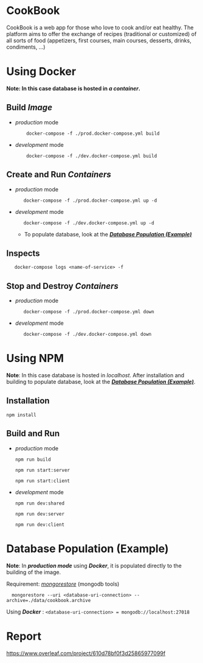 # CookBook

CookBook is a web app for those who love to cook and/or eat healthy.
The platform aims to offer the exchange of recipes (traditional or customized) of all sorts of food (appetizers, first courses, main courses, desserts, drinks, condiments, ...)

# Using Docker

**Note: In this case database is hosted in _a container_.**

## Build _Image_

- _production_ mode
  ```
      docker-compose -f ./prod.docker-compose.yml build
  ```
- _development_ mode
  ```
      docker-compose -f ./dev.docker-compose.yml build
  ```

## Create and Run _Containers_

- _production_ mode

  ```
     docker-compose -f ./prod.docker-compose.yml up -d
  ```

- _development_ mode
  ```
     docker-compose -f ./dev.docker-compose.yml up -d
  ```
  - To populate database, look at the [_**Database Population (Example)**_](#database-population-example)

## Inspects

```
   docker-compose logs <name-of-service> -f
```

## Stop and Destroy _Containers_

- _production_ mode

  ```
     docker-compose -f ./prod.docker-compose.yml down
  ```

- _development_ mode
  ```
     docker-compose -f ./dev.docker-compose.yml down
  ```

# Using NPM

**Note**: In this case database is hosted in _localhost_. After installation and building to populate database, look at the [_**Database Population (Example)**_](#database-population-example).

## Installation

```
npm install
```

## Build and Run

- _production_ mode

  ```
  npm run build
  ```

  ```
  npm run start:server
  ```

  ```
  npm run start:client
  ```

- _development_ mode
  ```
  npm run dev:shared
  ```
  ```
  npm run dev:server
  ```
  ```
  npm run dev:client
  ```

# Database Population (Example)

**Note**: In _**production mode**_ using _**Docker**_, it is populated directly to the building of the image.

Requirement: [_mongorestore_](https://www.mongodb.com/try/download/database-tools) (mongodb tools)

```
  mongorestore --uri <database-uri-connection> --archive=./data/cookbook.archive
```

Using _**Docker**_ : `<database-uri-connection> = mongodb://localhost:27018`

# Report

https://www.overleaf.com/project/610d78bf0f3d25865977099f
